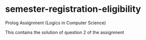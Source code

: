 # semester-registration-eligibility
Prolog Assignment (Logics in Computer Science)

This contains the solution of question 2 of the assignment
